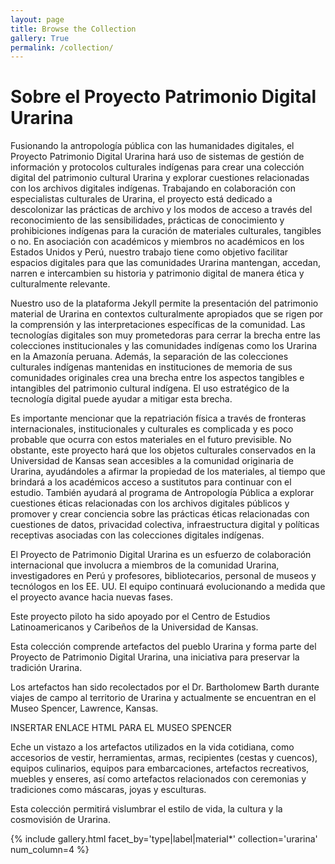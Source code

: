 ```yaml
---
layout: page
title: Browse the Collection
gallery: True
permalink: /collection/
---
```


# Sobre el Proyecto Patrimonio Digital Urarina

Fusionando la antropología pública con las humanidades digitales, el Proyecto Patrimonio Digital Urarina hará uso de sistemas de gestión de información y protocolos culturales indígenas para crear una colección digital del patrimonio cultural Urarina y explorar cuestiones relacionadas con los archivos digitales indígenas. Trabajando en colaboración con especialistas culturales de Urarina, el proyecto está dedicado a descolonizar las prácticas de archivo y los modos de acceso a través del reconocimiento de las sensibilidades, prácticas de conocimiento y prohibiciones indígenas para la curación de materiales culturales, tangibles o no. En asociación con académicos y miembros no académicos en los Estados Unidos y Perú, nuestro trabajo tiene como objetivo facilitar espacios digitales para que las comunidades Urarina mantengan, accedan, narren e intercambien su historia y patrimonio digital de manera ética y culturalmente relevante.

Nuestro uso de la plataforma Jekyll permite la presentación del patrimonio material de Urarina en contextos culturalmente apropiados que se rigen por la comprensión y las interpretaciones específicas de la comunidad. Las tecnologías digitales son muy prometedoras para cerrar la brecha entre las colecciones institucionales y las comunidades indígenas como los Urarina en la Amazonía peruana. Además, la separación de las colecciones culturales indígenas mantenidas en instituciones de memoria de sus comunidades originales crea una brecha entre los aspectos tangibles e intangibles del patrimonio cultural indígena. El uso estratégico de la tecnología digital puede ayudar a mitigar esta brecha.

Es importante mencionar que la repatriación física a través de fronteras internacionales, institucionales y culturales es complicada y es poco probable que ocurra con estos materiales en el futuro previsible. No obstante, este proyecto hará que los objetos culturales conservados en la Universidad de Kansas sean accesibles a la comunidad originaria de Urarina, ayudándoles a afirmar la propiedad de los materiales, al tiempo que brindará a los académicos acceso a sustitutos para continuar con el estudio. También ayudará al programa de Antropología Pública a explorar cuestiones éticas relacionadas con los archivos digitales públicos y promover y crear conciencia sobre las prácticas éticas relacionadas con cuestiones de datos, privacidad colectiva, infraestructura digital y políticas receptivas asociadas con las colecciones digitales indígenas.

El Proyecto de Patrimonio Digital Urarina es un esfuerzo de colaboración internacional que involucra a miembros de la comunidad Urarina, investigadores en Perú y profesores, bibliotecarios, personal de museos y tecnólogos en los EE. UU. El equipo continuará evolucionando a medida que el proyecto avance hacia nuevas fases.

Este proyecto piloto ha sido apoyado por el Centro de Estudios Latinoamericanos y Caribeños de la Universidad de Kansas.


Esta colección comprende artefactos del pueblo Urarina y forma parte del Proyecto de Patrimonio Digital Urarina, una iniciativa para preservar la tradición Urarina.

Los artefactos han sido recolectados por el Dr. Bartholomew Barth durante viajes de campo al territorio de Urarina y actualmente se encuentran en el Museo Spencer, Lawrence, Kansas.

INSERTAR ENLACE HTML PARA EL MUSEO SPENCER

Eche un vistazo a los artefactos utilizados en la vida cotidiana, como accesorios de vestir, herramientas, armas, recipientes (cestas y cuencos), equipos culinarios, equipos para embarcaciones, artefactos recreativos, muebles y enseres, así como artefactos relacionados con ceremonias y tradiciones como máscaras, joyas y esculturas.

Esta colección permitirá vislumbrar el estilo de vida, la cultura y la cosmovisión de Urarina.

{% include gallery.html facet_by='type|label|material*' collection='urarina' num_column=4 %}
